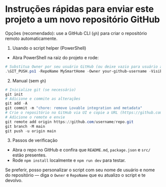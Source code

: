 # Instruções rápidas para enviar este projeto a um novo repositório GitHub

Opções (recomendado): use a GitHub CLI (`gh`) para criar o repositório remoto automaticamente.

1) Usando o script helper (PowerShell)

- Abra PowerShell na raiz do projeto e rode:

```powershell
# Substitua Owner por seu usuário GitHub (ou deixe vazio para usuário atual do gh)
.\GIT_PUSH.ps1 -RepoName MySmartHome -Owner your-github-username -Visibility public
```

2) Manual (sem `gh`)

```powershell
# Inicialize git (se necessário)
git init
# Adicione e commite as alterações
git add -A
git commit -m "chore: remove Lovable integration and metadata"
# Crie o repositório no GitHub via UI e copie a URL (https://github.com/username/repo.git)
# Adicione o remote e envie
git remote add origin https://github.com/username/repo.git
git branch -M main
git push -u origin main
```

3) Passos de verificação

- Abra o repo no GitHub e confira que `README.md`, `package.json` e `src/` estão presentes.
- Rode `npm install` localmente e `npm run dev` para testar.

Se preferir, posso personalizar o script com seu nome de usuário e nome do repositório — diga o `Owner` e `RepoName` que eu atualizo o script e te devolvo. 